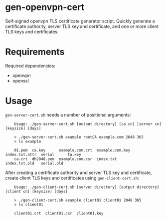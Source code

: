 # gen-openvpn-cert

Self-signed openvpn TLS certificate generator script. Quickly generate a certificate authority, server TLS key and certificate, and one or more client TLS keys and certificates.

# Requirements

Required dependencies:

- openvpn
- openssl

# Usage

`gen-server-cert.sh` needs a number of positional arguments:

```
    Usage: ./gen-server-cert.sh [output directory] [ca cn] [server cn] [keysize] [days]

    > ./gen-server-cert.sh example rootCA example.com 2048 365
    > ls example

    01.pem  ca.key      example.com.crt  example.com.key  index.txt.attr  serial      ta.key
    ca.crt  dh2048.pem  example.com.csr  index.txt        index.txt.old   serial.old
```

After creating a certificate authority and server TLS key and certificate, create client TLS keys and certificates using `gen-client-cert.sh`: 

```
    Usage: ./gen-client-cert.sh [server directory] [output directory] [client cn] [keysize] [days]

    > ./gen-client-cert.sh example client01 client01 2048 365
    > ls client01

    client01.crt  client01.csr  client01.key    
```